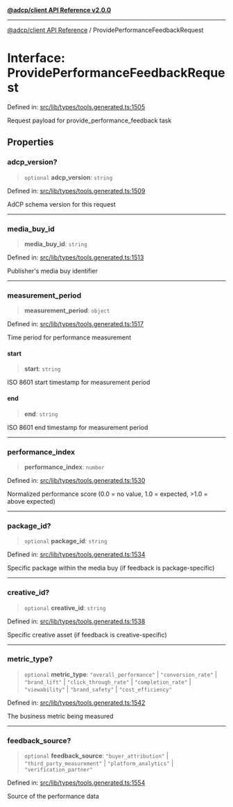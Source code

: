 [**@adcp/client API Reference v2.0.0**](../README.md)

***

[@adcp/client API Reference](../README.md) / ProvidePerformanceFeedbackRequest

# Interface: ProvidePerformanceFeedbackRequest

Defined in: [src/lib/types/tools.generated.ts:1505](https://github.com/adcontextprotocol/adcp-client/blob/9ed0be764adbd110916d257101c95a577b3f15c8/src/lib/types/tools.generated.ts#L1505)

Request payload for provide_performance_feedback task

## Properties

### adcp\_version?

> `optional` **adcp\_version**: `string`

Defined in: [src/lib/types/tools.generated.ts:1509](https://github.com/adcontextprotocol/adcp-client/blob/9ed0be764adbd110916d257101c95a577b3f15c8/src/lib/types/tools.generated.ts#L1509)

AdCP schema version for this request

***

### media\_buy\_id

> **media\_buy\_id**: `string`

Defined in: [src/lib/types/tools.generated.ts:1513](https://github.com/adcontextprotocol/adcp-client/blob/9ed0be764adbd110916d257101c95a577b3f15c8/src/lib/types/tools.generated.ts#L1513)

Publisher's media buy identifier

***

### measurement\_period

> **measurement\_period**: `object`

Defined in: [src/lib/types/tools.generated.ts:1517](https://github.com/adcontextprotocol/adcp-client/blob/9ed0be764adbd110916d257101c95a577b3f15c8/src/lib/types/tools.generated.ts#L1517)

Time period for performance measurement

#### start

> **start**: `string`

ISO 8601 start timestamp for measurement period

#### end

> **end**: `string`

ISO 8601 end timestamp for measurement period

***

### performance\_index

> **performance\_index**: `number`

Defined in: [src/lib/types/tools.generated.ts:1530](https://github.com/adcontextprotocol/adcp-client/blob/9ed0be764adbd110916d257101c95a577b3f15c8/src/lib/types/tools.generated.ts#L1530)

Normalized performance score (0.0 = no value, 1.0 = expected, >1.0 = above expected)

***

### package\_id?

> `optional` **package\_id**: `string`

Defined in: [src/lib/types/tools.generated.ts:1534](https://github.com/adcontextprotocol/adcp-client/blob/9ed0be764adbd110916d257101c95a577b3f15c8/src/lib/types/tools.generated.ts#L1534)

Specific package within the media buy (if feedback is package-specific)

***

### creative\_id?

> `optional` **creative\_id**: `string`

Defined in: [src/lib/types/tools.generated.ts:1538](https://github.com/adcontextprotocol/adcp-client/blob/9ed0be764adbd110916d257101c95a577b3f15c8/src/lib/types/tools.generated.ts#L1538)

Specific creative asset (if feedback is creative-specific)

***

### metric\_type?

> `optional` **metric\_type**: `"overall_performance"` \| `"conversion_rate"` \| `"brand_lift"` \| `"click_through_rate"` \| `"completion_rate"` \| `"viewability"` \| `"brand_safety"` \| `"cost_efficiency"`

Defined in: [src/lib/types/tools.generated.ts:1542](https://github.com/adcontextprotocol/adcp-client/blob/9ed0be764adbd110916d257101c95a577b3f15c8/src/lib/types/tools.generated.ts#L1542)

The business metric being measured

***

### feedback\_source?

> `optional` **feedback\_source**: `"buyer_attribution"` \| `"third_party_measurement"` \| `"platform_analytics"` \| `"verification_partner"`

Defined in: [src/lib/types/tools.generated.ts:1554](https://github.com/adcontextprotocol/adcp-client/blob/9ed0be764adbd110916d257101c95a577b3f15c8/src/lib/types/tools.generated.ts#L1554)

Source of the performance data
